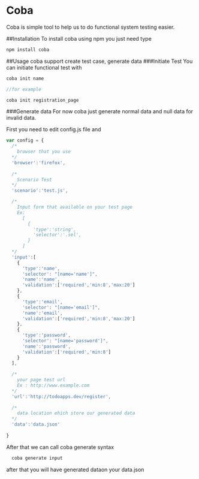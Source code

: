 # Coba
Coba is simple tool to help us to do functional system testing easier.

##Installation
To install coba using npm you just need type
```javascript
npm install coba
```

##Usage
coba support create test case, generate data 
###Initiate Test
You can initiate functional test with
```javascript
coba init name

//for example

coba init registration_page
```
###Generate data
For now coba just generate normal data and null data for invalid data.

First you need to edit config.js file and 
```javascript
var config = {
  /*
    browser that you use
  */
  'browser':'firefox',
  
  /*
    Scenario Test
  */
  'scenario':'test.js',

  /*
    Input form that available on your test page 
    Ex: 
      [
        {
          'type':'string',
          'selector':'.sel',
        }
      ]
  */
  'input':[
    {
      'type':'name',
      'selector': "[name='name']",
      'name':'name',
      'validation':['required','min:8','max:20']
    },
    {
      'type':'email',
      'selector': "[name='email']",
      'name':'email',
      'validation':['required','min:8','max:20']
    },
    {
      'type':'password',
      'selector': "[name='password']",
      'name':'password',
      'validation':['required','min:8']
    }
  ],
  
  /*
    your page test url
    Ex : http://www.example.com
  */
  'url':'http://todoapps.dev/register',
  
  /*
    data location ehich store our generated data
  */
  'data':'data.json'
  
}

```

After that we can call coba generate syntax
```javascript
  coba generate input
```

after that you will have generated dataon your data.json